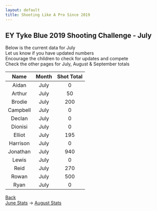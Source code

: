 ```yaml
---
layout: default
title: Shooting Like A Pro Since 2019
---
```


## EY Tyke Blue 2019 Shooting Challenge - July

Below is the current data for July  
Let us know if you have updated numbers  
Encourage the children to check for updates and compete  
Check the other pages for July, August & September totals  


| Name     | Month | Shot Total |
|:--------:|:-----:|:----------:|
| Aidan    | July  | 0        |
| Arthur   | July  | 50        |
| Brodie   | July  | 200      |
| Campbell | July  | 0       |
| Declan   | July  | 0          |
| Dionisi  | July  | 0          |
| Elliot   | July  | 195      |
| Harrison | July  | 0        |
| Jonathan | July  | 940       |
| Lewis    | July  | 0          |
| Reid     | July  | 270        |
| Rowan    | July  | 500          |
| Ryan     | July  | 0        |

[Back](./)  
[June Stats](./june.html) -> [August Stats](./aug.html)
